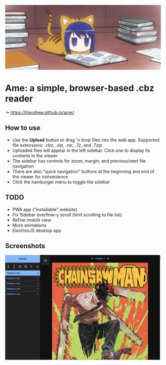 ![Splash screen gif](./src/assets/splash.gif)

# **Ame: a simple, browser-based .cbz reader**

&rarr; https://lijandrew.github.io/ame/

## **How to use**

- Use the **Upload** button or drag 'n drop files into the web app. Supported file extensions: _.cbz_, _.zip_, _.rar_, _.7z_, and _.7zip_
- Uploaded files will appear in the left sidebar. Click one to display its contents in the viewer
- The sidebar has controls for zoom, margin, and previous/next file navigation
- There are also "quick navigation" buttons at the beginning and end of the viewer for convenience
- Click the hamburger menu to toggle the sidebar

## **TODO**

- PWA app ("installable" website)
- Fix Sidebar overflow-y scroll (limit scrolling to file list)
- Refine mobile view
- More animations
- ElectronJS desktop app

## **Screenshots**

![Demo screenshot](./src/assets/screenshot.png)
